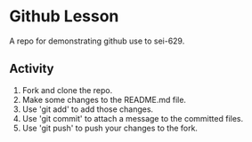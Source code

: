 # Github Lesson

A repo for demonstrating github use to sei-629.

## Activity
1. Fork and clone the repo.
2. Make some changes to the README.md file.
3. Use 'git add' to add those changes.
4. Use 'git commit' to attach a message to the committed files.
5. Use 'git push' to push your changes to the fork.